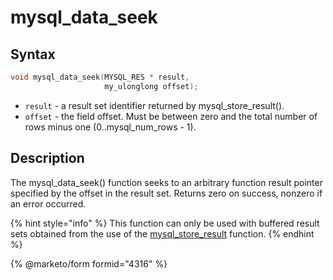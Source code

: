 # mysql\_data\_seek

## Syntax

```c
void mysql_data_seek(MYSQL_RES * result,
                     my_ulonglong offset);
```

* `result` - a result set identifier returned by mysql\_store\_result().
* `offset` - the field offset. Must be between zero and the total number of rows minus one (0..mysql\_num\_rows - 1).

## Description

The mysql\_data\_seek() function seeks to an arbitrary function result pointer specified by the offset in the result set. Returns zero on success, nonzero if an error occurred.

{% hint style="info" %}
This function can only be used with buffered result sets obtained from the use of the [mysql\_store\_result](mysql_store_result.md) function.
{% endhint %}

{% @marketo/form formid="4316" %}
